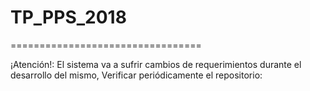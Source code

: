 # TP_PPS_2018

=================================


¡Atención!:  El sistema va a sufrir cambios de requerimientos durante el desarrollo del mismo, Verificar periódicamente el repositorio:

